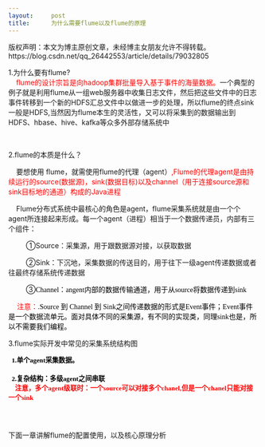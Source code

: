 ```yaml
---
layout:     post
title:      为什么需要flume以及flume的原理
---
```

<div id="article_content" class="article_content clearfix csdn-tracking-statistics" data-pid="blog" data-mod="popu_307" data-dsm="post">
								<div class="article-copyright">
					版权声明：本文为博主原创文章，未经博主女朋友允许不得转载。					https://blog.csdn.net/qq_26442553/article/details/79032805				</div>
								            <link rel="stylesheet" href="https://csdnimg.cn/release/phoenix/template/css/ck_htmledit_views-f76675cdea.css">
						<div class="htmledit_views" id="content_views">
                
<p>1.为什么要有flume?<br><span style="color:#ff0000;">    flume的设计宗旨是向hadoop集群批量导入基于事件的海量数据。</span>一个典型的例子就是利用flume从一组web服务器中收集日志文件，然后把这些文件中的日志事件转移到一个新的HDFS汇总文件中以做进一步的处理，所以flume的终点sink一般是HDFS,当然因为flume本生的灵活性，又可以将采集到的数据输出到HDFS、hbase、hive、kafka等众多外部存储系统中<br></p>
<p><br></p>
<p>2.flume的本质是什么？</p>
<p>    要想使用 flume，就需使用flume的代理（agent）<span style="color:#ff0000;">,Flume的代理agent是由持续运行的source(数据源)，sink(数据目标)以及channel（用于连接source源和sink目标地的通道）构成的Java进程</span></p>
<p>    Flume分布式系统中最核心的角色是agent，flume采集系统就是由一个个agent所连接起来形成。每一个agent（进程）相当于一个数据传递员，内部有三个组件：</p>
<p>         ①Source：采集源，用于跟数据源对接，以获取数据 </p>
<p>         ②Sink：下沉地，采集数据的传送目的，用于往下一级agent传递数据或者往最终存储系统传递数据<br></p>
<p>         ③<span style="color:rgb(1,1,1);font-family:Calibri;">Channel</span><span style="color:rgb(1,1,1);font-family:'宋体';">：</span><span style="color:rgb(1,1,1);font-family:Calibri;">angent</span><span style="color:rgb(1,1,1);font-family:'宋体';">内部的数据传输通道，用于从</span><span style="color:rgb(1,1,1);font-family:Calibri;">source</span><span style="color:rgb(1,1,1);font-family:'宋体';">将数据传递到</span><span style="color:rgb(1,1,1);font-family:Calibri;">sink</span></p>
<p><span style="font-family:Calibri;"><span style="color:#ff0000;">     注意：</span><span style="color:#010101;">.Source 到 Channel 到 Sink之间传递数据的形式是Event事件；Event事件是一个数据流单元。面对具体不同的采集源，有不同的实现类，同理sink也是，所以不需要我们编程。</span></span></p>
<p>3.flume实际开发中常见的采集系统结构图</p>
<p></p>
<div style="min-height:14pt;"><span style="min-height:14pt;font-size:10pt;color:rgb(1,1,1);font-family:'宋体';"><strong>  1.单个</strong></span><span style="min-height:14pt;font-size:10pt;color:rgb(1,1,1);font-family:Calibri;"><strong>agent</strong></span><span style="min-height:14pt;font-size:10pt;color:rgb(1,1,1);font-family:'宋体';"><strong>采集数据。</strong></span></div>
<div style="min-height:14pt;"><span style="min-height:14pt;font-size:10pt;color:rgb(1,1,1);font-family:'宋体';"><strong>  <img src="https://img-blog.csdn.net/20180111125632945?watermark/2/text/aHR0cDovL2Jsb2cuY3Nkbi5uZXQvcXFfMjY0NDI1NTM=/font/5a6L5L2T/fontsize/400/fill/I0JBQkFCMA==/dissolve/70/gravity/Center" alt=""></strong></span></div>
<div style="min-height:14pt;"><span style="min-height:14pt;font-size:10pt;color:rgb(1,1,1);font-family:'宋体';"><strong>  2.复杂结构：多级agent之间串联</strong></span></div>
<div style="min-height:14pt;"><span style="min-height:14pt;font-size:10pt;font-family:'宋体';"><strong><span style="color:#010101;"> </span><span style="color:#ff0000;">   注意，多个agent级联时：一个source可以对接多个chanel,但是一个chanel只能对接一个sink</span></strong></span></div>
<div style="min-height:14pt;"><span style="min-height:14pt;font-size:10pt;color:rgb(1,1,1);font-family:'宋体';"><strong><img src="https://img-blog.csdn.net/20180111125737594" alt=""><br></strong></span></div>
<div style="min-height:14pt;"><span style="min-height:14pt;font-size:10pt;color:rgb(1,1,1);font-family:'宋体';"><strong><br></strong></span></div>
<div style="min-height:14pt;"><span style="min-height:14pt;font-size:10pt;color:rgb(1,1,1);font-family:'宋体';"><strong><img src="https://img-blog.csdn.net/20180111125754034" alt=""><br></strong></span></div>
<div style="min-height:156pt;">下面一章讲解flume的配置使用，以及核心原理分析</div>
            </div>
                </div>